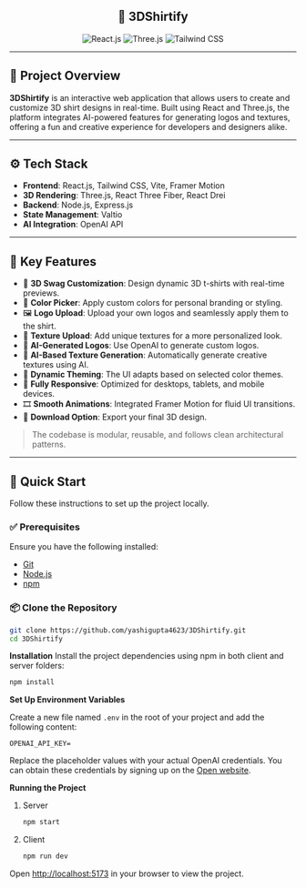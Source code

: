 <h2 align="center">🧢 3DShirtify</h2>

<div align="center">
  <img src="https://img.shields.io/badge/-React_JS-black?style=for-the-badge&logoColor=white&logo=react&color=4052D6" alt="React.js" />
  <img src="https://img.shields.io/badge/-Three_JS-black?style=for-the-badge&logoColor=white&logo=threedotjs&color=000000" alt="Three.js" />
  <img src="https://img.shields.io/badge/-Tailwind_CSS-black?style=for-the-badge&logoColor=white&logo=tailwindcss&color=7FCFA8" alt="Tailwind CSS" />
</div>

---

## 🚀 Project Overview

**3DShirtify** is an interactive web application that allows users to create and customize 3D shirt designs in real-time. Built using React and Three.js, the platform integrates AI-powered features for generating logos and textures, offering a fun and creative experience for developers and designers alike.

---

## ⚙️ Tech Stack

- **Frontend**: React.js, Tailwind CSS, Vite, Framer Motion
- **3D Rendering**: Three.js, React Three Fiber, React Drei
- **Backend**: Node.js, Express.js
- **State Management**: Valtio
- **AI Integration**: OpenAI API

---

## 🔋 Key Features

- 🎨 **3D Swag Customization**: Design dynamic 3D t-shirts with real-time previews.
- 🌈 **Color Picker**: Apply custom colors for personal branding or styling.
- 🖼️ **Logo Upload**: Upload your own logos and seamlessly apply them to the shirt.
- 🧵 **Texture Upload**: Add unique textures for a more personalized look.
- 🤖 **AI-Generated Logos**: Use OpenAI to generate custom logos.
- 🧠 **AI-Based Texture Generation**: Automatically generate creative textures using AI.
- 🧩 **Dynamic Theming**: The UI adapts based on selected color themes.
- 📱 **Fully Responsive**: Optimized for desktops, tablets, and mobile devices.
- 🎞️ **Smooth Animations**: Integrated Framer Motion for fluid UI transitions.
- 📁 **Download Option**: Export your final 3D design.

> The codebase is modular, reusable, and follows clean architectural patterns.

---

## 🤸 Quick Start

Follow these instructions to set up the project locally.

### ✅ Prerequisites

Ensure you have the following installed:

- [Git](https://git-scm.com/)
- [Node.js](https://nodejs.org/)
- [npm](https://www.npmjs.com/)

### 📦 Clone the Repository

```bash
git clone https://github.com/yashigupta4623/3DShirtify.git
cd 3DShirtify
```

**Installation**
Install the project dependencies using npm in both client and server folders:

```bash
npm install
```

**Set Up Environment Variables**

Create a new file named `.env` in the root of your project and add the following content:

```env
OPENAI_API_KEY=
```

Replace the placeholder values with your actual OpenAI credentials. You can obtain these credentials by signing up on the [Open website](https://openai.com/).

**Running the Project**

1. Server
   ```bash
   npm start
   ```
2. Client
   ```bash
   npm run dev
   ```

Open [http://localhost:5173](http://localhost:5173) in your browser to view the project.

